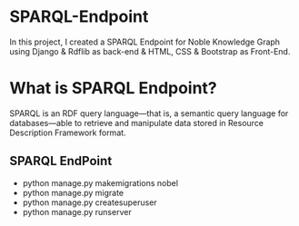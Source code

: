 # SPARQL-Endpoint
In this project, I created a SPARQL Endpoint for Noble Knowledge Graph using Django &amp; Rdflib as back-end &amp; HTML, CSS &amp; Bootstrap as Front-End.

# What is SPARQL Endpoint?
SPARQL is an RDF query language—that is, a semantic query language for databases—able to retrieve and manipulate data stored in Resource Description Framework format.


## SPARQL EndPoint
<ul>
  <li>python manage.py makemigrations nobel</li>
  <li>python manage.py migrate</li>
  <li>python manage.py createsuperuser</li>
  <li>python manage.py runserver</li>
</ul>
